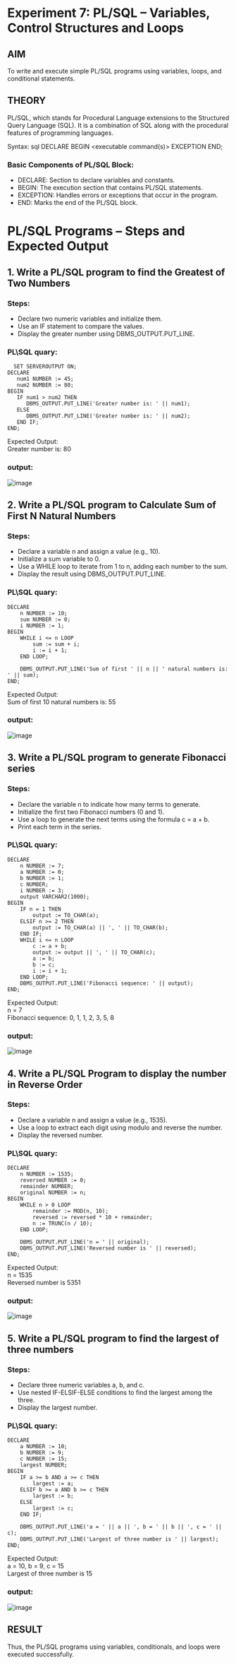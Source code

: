# Experiment 7: PL/SQL – Variables, Control Structures and Loops

## AIM
To write and execute simple PL/SQL programs using variables, loops, and conditional statements.


## THEORY

PL/SQL, which stands for Procedural Language extensions to the Structured Query Language (SQL). It is a combination of SQL along with the procedural features of programming languages.

Syntax:
sql
DECLARE 
   <declarations section> 
BEGIN 
   <executable command(s)>
EXCEPTION 
   <exception handling> 
END;


### Basic Components of PL/SQL Block:
- DECLARE: Section to declare variables and constants.
- BEGIN: The execution section that contains PL/SQL statements.
- EXCEPTION: Handles errors or exceptions that occur in the program.
- END: Marks the end of the PL/SQL block.

# PL/SQL Programs – Steps and Expected Output

## 1. Write a PL/SQL program to find the Greatest of Two Numbers

### Steps:
- Declare two numeric variables and initialize them.
- Use an IF statement to compare the values.
- Display the greater number using DBMS_OUTPUT.PUT_LINE.


### PL\SQL quary:

```
  SET SERVEROUTPUT ON;
DECLARE
   num1 NUMBER := 45;  
   num2 NUMBER := 80;  
BEGIN
   IF num1 > num2 THEN
      DBMS_OUTPUT.PUT_LINE('Greater number is: ' || num1);
   ELSE
      DBMS_OUTPUT.PUT_LINE('Greater number is: ' || num2);
   END IF;
END;
```


Expected Output:  
Greater number is: 80

### output:
![image](https://github.com/user-attachments/assets/ef6b6cee-581e-4aee-868a-9667a13b1f2d)


## 2. Write a PL/SQL program to Calculate Sum of First N Natural Numbers

### Steps:
- Declare a variable n and assign a value (e.g., 10).
- Initialize a sum variable to 0.
- Use a WHILE loop to iterate from 1 to n, adding each number to the sum.
- Display the result using DBMS_OUTPUT.PUT_LINE.

### PL\SQL quary:

```
DECLARE
    n NUMBER := 10;        
    sum NUMBER := 0;
    i NUMBER := 1;
BEGIN
    WHILE i <= n LOOP
        sum := sum + i;
        i := i + 1;
    END LOOP;

    DBMS_OUTPUT.PUT_LINE('Sum of first ' || n || ' natural numbers is: ' || sum);
END;
```



Expected Output:  
Sum of first 10 natural numbers is: 55


### output:
![image](https://github.com/user-attachments/assets/ff6ce9ed-edc2-4502-9a0b-579ffb36f025)


## 3. Write a PL/SQL program to generate Fibonacci series

### Steps:
- Declare the variable n to indicate how many terms to generate.
- Initialize the first two Fibonacci numbers (0 and 1).
- Use a loop to generate the next terms using the formula c = a + b.
- Print each term in the series.


### PL\SQL quary:

```
DECLARE
    n NUMBER := 7;          
    a NUMBER := 0;
    b NUMBER := 1;
    c NUMBER;
    i NUMBER := 3;
    output VARCHAR2(1000);
BEGIN
    IF n = 1 THEN
        output := TO_CHAR(a);
    ELSIF n >= 2 THEN
        output := TO_CHAR(a) || ', ' || TO_CHAR(b);
    END IF;
    WHILE i <= n LOOP
        c := a + b;
        output := output || ', ' || TO_CHAR(c);
        a := b;
        b := c;
        i := i + 1;
    END LOOP;
    DBMS_OUTPUT.PUT_LINE('Fibonacci sequence: ' || output);
END;
```



Expected Output:  
n = 7  
Fibonacci sequence: 0, 1, 1, 2, 3, 5, 8

### output:
![image](https://github.com/user-attachments/assets/f0b00b0c-aa57-4369-8bbc-7d4e04241f51)




## 4. Write a PL/SQL Program to display the number in Reverse Order

### Steps:
- Declare a variable n and assign a value (e.g., 1535).
- Use a loop to extract each digit using modulo and reverse the number.
- Display the reversed number.


### PL\SQL quary:

```
DECLARE
    n NUMBER := 1535;        
    reversed NUMBER := 0;   
    remainder NUMBER;
    original NUMBER := n;    
BEGIN
    WHILE n > 0 LOOP
        remainder := MOD(n, 10);           
        reversed := reversed * 10 + remainder;  
        n := TRUNC(n / 10);                 
    END LOOP;

    DBMS_OUTPUT.PUT_LINE('n = ' || original);
    DBMS_OUTPUT.PUT_LINE('Reversed number is ' || reversed);
END;
```

Expected Output:  
n = 1535  
Reversed number is 5351

### output:


![image](https://github.com/user-attachments/assets/aeb11194-8bc2-403e-8790-eb9e3469d7e0)




## 5. Write a PL/SQL program to find the largest of three numbers

### Steps:
- Declare three numeric variables a, b, and c.
- Use nested IF-ELSIF-ELSE conditions to find the largest among the three.
- Display the largest number.

### PL\SQL quary:

```
DECLARE
    a NUMBER := 10;
    b NUMBER := 9;
    c NUMBER := 15;
    largest NUMBER;
BEGIN
    IF a >= b AND a >= c THEN
        largest := a;
    ELSIF b >= a AND b >= c THEN
        largest := b;
    ELSE
        largest := c;
    END IF;

    DBMS_OUTPUT.PUT_LINE('a = ' || a || ', b = ' || b || ', c = ' || c);
    DBMS_OUTPUT.PUT_LINE('Largest of three number is ' || largest);
END;
```

Expected Output:  
a = 10, b = 9, c = 15  
Largest of three number is 15

### output:

![image](https://github.com/user-attachments/assets/1ccecf2d-e2a4-4a9b-8c69-705dec97a6db)


## RESULT
Thus, the PL/SQL programs using variables, conditionals, and loops were executed successfully.
